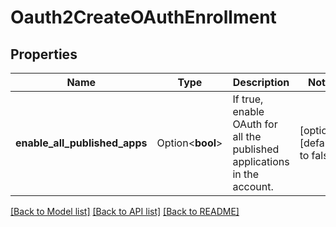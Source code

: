 # Oauth2CreateOAuthEnrollment

## Properties

Name | Type | Description | Notes
------------ | ------------- | ------------- | -------------
**enable_all_published_apps** | Option<**bool**> | If true, enable OAuth for all the published applications in the account.  | [optional][default to false]

[[Back to Model list]](../README.md#documentation-for-models) [[Back to API list]](../README.md#documentation-for-api-endpoints) [[Back to README]](../README.md)


